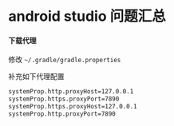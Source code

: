 # android studio 问题汇总

#### 下载代理

修改 `~/.gradle/gradle.properties` 

补充如下代理配置
```sh
systemProp.http.proxyHost=127.0.0.1
systemProp.https.proxyPort=7890
systemProp.https.proxyHost=127.0.0.1
systemProp.http.proxyPort=7890
```